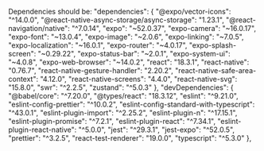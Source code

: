 Dependencies should be:
  "dependencies": {
    "@expo/vector-icons": "^14.0.0",
    "@react-native-async-storage/async-storage": "1.23.1",
    "@react-navigation/native": "^7.0.14",
    "expo": "~52.0.37",
    "expo-camera": "~16.0.17",
    "expo-font": "~13.0.4",
    "expo-image": "~2.0.6",
    "expo-linking": "~7.0.5",
    "expo-localization": "~16.0.1",
    "expo-router": "~4.0.17",
    "expo-splash-screen": "~0.29.22",
    "expo-status-bar": "~2.0.1",
    "expo-system-ui": "~4.0.8",
    "expo-web-browser": "~14.0.2",
    "react": "18.3.1",
    "react-native": "0.76.7",
    "react-native-gesture-handler": "2.20.2",
    "react-native-safe-area-context": "4.12.0",
    "react-native-screens": "4.4.0",
    "react-native-svg": "15.8.0",
    "swr": "^2.2.5",
    "zustand": "^5.0.3"
  },
  "devDependencies": {
    "@babel/core": "^7.20.0",
    "@types/react": "18.3.12",
    "eslint": "^9.21.0",
    "eslint-config-prettier": "^10.0.2",
    "eslint-config-standard-with-typescript": "^43.0.1",
    "eslint-plugin-import": "^2.25.2",
    "eslint-plugin-n": "^17.15.1",
    "eslint-plugin-promise": "^7.2.1",
    "eslint-plugin-react": "^7.34.1",
    "eslint-plugin-react-native": "^5.0.0",
    "jest": "^29.3.1",
    "jest-expo": "^52.0.5",
    "prettier": "^3.2.5",
    "react-test-renderer": "19.0.0",
    "typescript": "^5.3.0"
  },